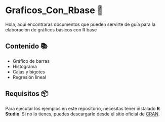 # Graficos_Con_Rbase 🚀

Hola, aquí encontraras documentos que pueden servirte de guía para la elaboración de gráficos básicos con R base 

## Contenido 📚

- Gráfico de barras
- Histograma
- Cajas y bigotes
- Regresión lineal

## Requisitos 📦

Para ejecutar los ejemplos en este repositorio, necesitas tener instalado **R Studio**. Si no lo tienes, puedes descargarlo desde el sitio oficial de [CRAN](https://cran.r-project.org/).
